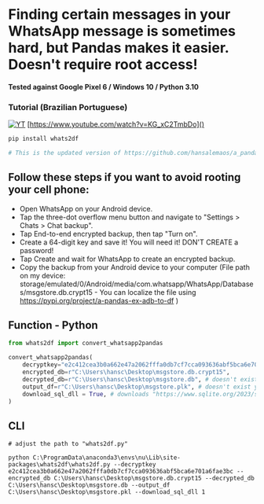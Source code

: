 # Finding certain messages in your WhatsApp message is sometimes hard, but Pandas makes it easier. Doesn't require root access!

#### Tested against Google Pixel 6 / Windows 10 / Python 3.10

### Tutorial (Brazilian Portuguese)

[![YT](https://i.ytimg.com/vi/KG_xC2TmbDo/maxresdefault.jpg)](https://www.youtube.com/watch?v=KG_xC2TmbDo)
[https://www.youtube.com/watch?v=KG_xC2TmbDo]()

```python
pip install whats2df

# This is the updated version of https://github.com/hansalemaos/a_pandas_ex_whatsapp_to_df
```

## Follow these steps if you want to avoid rooting your cell phone:

* Open WhatsApp on your Android device.
* Tap the three-dot overflow menu button and navigate to "Settings > Chats > Chat backup".
* Tap End-to-end encrypted backup, then tap "Turn on".
* Create a 64-digit key and save it! You will need it! DON'T CREATE a password!
* Tap Create and wait for WhatsApp to create an encrypted backup.
* Copy the backup from your Android device to your computer (File path on my device: storage/emulated/0/Android/media/com.whatsapp/WhatsApp/Databases/msgstore.db.crypt15  - You can localize the file using https://pypi.org/project/a-pandas-ex-adb-to-df )


## Function - Python 

```python
from whats2df import convert_whatsapp2pandas

convert_whatsapp2pandas(
    decryptkey="e2c412cea3b0a662e47a2062fffa0db7cf7cca093636abf5bca6e701a6fae3bc",
    encrypted_db=r"C:\Users\hansc\Desktop\msgstore.db.crypt15",
    decrypted_db=r"C:\Users\hansc\Desktop\msgstore.db", # doesn't exist yet
    output_df=r"C:\Users\hansc\Desktop\msgstore.plk", # doesn't exist yet
    download_sql_dll = True, # downloads "https://www.sqlite.org/2023/sqlite-dll-win64-x64-3420000.zip" and extracts it to ./DLLs
)
```

## CLI 

```
# adjust the path to "whats2df.py"

python C:\ProgramData\anaconda3\envs\nu\Lib\site-packages\whats2df\whats2df.py --decryptkey e2c412cea3b0a662e47a2062fffa0db7cf7cca093636abf5bca6e701a6fae3bc --encrypted_db C:\Users\hansc\Desktop\msgstore.db.crypt15 --decrypted_db C:\Users\hansc\Desktop\msgstore.db --output_df C:\Users\hansc\Desktop\msgstore.pkl --download_sql_dll 1
```
